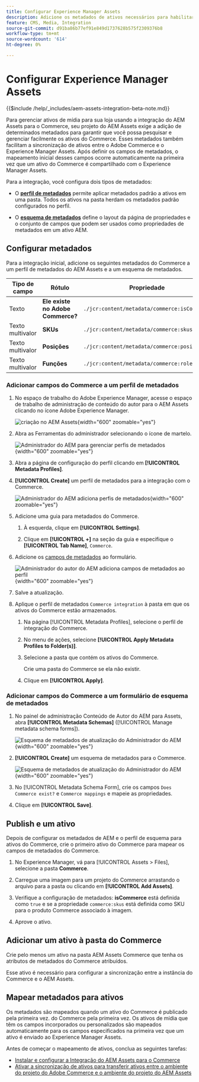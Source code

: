 ```yaml
---
title: Configurar Experience Manager Assets
description: Adicione os metadados de ativos necessários para habilitar a Integração do AEM Assets para o Commerce a fim de sincronizar ativos entre projetos do Adobe Commerce e do Experience Manager Assets.
feature: CMS, Media, Integration
source-git-commit: d91ba86b77ef91e849d1737628b575f2309376b8
workflow-type: tm+mt
source-wordcount: '614'
ht-degree: 0%

---
```


# Configurar Experience Manager Assets

{{$include /help/_includes/aem-assets-integration-beta-note.md}}

Para gerenciar ativos de mídia para sua loja usando a integração do AEM Assets para o Commerce, seu projeto do AEM Assets exige a adição de determinados metadados para garantir que você possa pesquisar e gerenciar facilmente os ativos do Commerce. Esses metadados também facilitam a sincronização de ativos entre o Adobe Commerce e o Experience Manager Assets. Após definir os campos de metadados, o mapeamento inicial desses campos ocorre automaticamente na primeira vez que um ativo do Commerce é compartilhado com o Experience Manager Assets.

Para a integração, você configura dois tipos de metadados:

- O **[perfil de metadados](https://experienceleague.adobe.com/en/docs/experience-manager-cloud-service/content/assets/manage/metadata-profiles)** permite aplicar metadados padrão a ativos em uma pasta. Todos os ativos na pasta herdam os metadados padrão configurados no perfil.

- O **[esquema de metadados](https://experienceleague.adobe.com/en/docs/experience-manager-cloud-service/content/assets/manage/metadata-schemas)** define o layout da página de propriedades e o conjunto de campos que podem ser usados como propriedades de metadados em um ativo AEM.

## Configurar metadados

Para a integração inicial, adicione os seguintes metadados do Commerce a um perfil de metadados do AEM Assets e a um esquema de metadados.

| Tipo de campo | Rótulo | Propriedade | Valor padrão |
|------ | ------- | ---------- | ------------- |
| Texto | **Ele existe no Adobe Commerce?** | `./jcr:content/metadata/commerce:isCommerce` | sim |
| Texto multivalor | **SKUs** | `./jcr:content/metadata/commerce:skus` | nenhum |
| Texto multivalor | **Posições** | `./jcr:content/metadata/commerce:positions` | nenhum |
| Texto multivalor | **Funções** | `./jcr:content/metadata/commerce:roles` | nenhum |


### Adicionar campos do Commerce a um perfil de metadados

1. No espaço de trabalho do Adobe Experience Manager, acesse o espaço de trabalho de administração de conteúdo do autor para o AEM Assets clicando no ícone Adobe Experience Manager.

   ![criação no AEM Assets](./assets/aem-assets-authoring.png){width="600" zoomable="yes"}

1. Abra as Ferramentas do administrador selecionando o ícone de martelo.

   ![Administrador do AEM para gerenciar perfis de metadados](./assets/aem-manage-metadata-profiles.png){width="600" zoomable="yes"}

1. Abra a página de configuração do perfil clicando em **[!UICONTROL Metadata Profiles]**.

1. **[!UICONTROL Create]** um perfil de metadados para a integração com o Commerce.

   ![Administrador do AEM adiciona perfis de metadados ](./assets/aem-create-metadata-profile.png){width="600" zoomable="yes"}

1. Adicione uma guia para metadados do Commerce.

   1. À esquerda, clique em **[!UICONTROL Settings]**.

   1. Clique em **[!UICONTROL +]** na seção da guia e especifique o **[!UICONTROL Tab Name]**, `Commerce`.

1. Adicione os [campos de metadados](#configure-metadata) ao formulário.

   ![Administrador do autor do AEM adiciona campos de metadados ao perfil](./assets/aem-edit-metadata-profile-fields.png){width="600" zoomable="yes"}

1. Salve a atualização.

1. Aplique o perfil de metadados `Commerce integration` à pasta em que os ativos do Commerce estão armazenados.

   1. Na página [!UICONTROL  Metadata Profiles], selecione o perfil de integração do Commerce.

   1. No menu de ações, selecione **[!UICONTROL Apply Metadata Profiles to Folder(s)]**.

   1. Selecione a pasta que contém os ativos do Commerce.

      Crie uma pasta do Commerce se ela não existir.

   1. Clique em **[!UICONTROL Apply]**.

### Adicionar campos do Commerce a um formulário de esquema de metadados

1. No painel de administração Conteúdo de Autor do AEM para Assets, abra **[!UICONTROL Metadata Schemas]** ([!UICONTROL Manage metadata schema forms]).

   ![Esquema de metadados de atualização do Administrador do AEM](./assets/aem-assets-manage-metadata-schema.png){width="600" zoomable="yes"}

1. **[!UICONTROL Create]** um esquema de metadados para o Commerce.

   ![Esquema de metadados de atualização do Administrador do AEM](./assets/aem-assets-create-metadata-schema.png){width="600" zoomable="yes"}

1. No [!UICONTROL Metadata Schema Form], crie os campos `Does Commerce exist?` e `Commerce mappings` e mapeie as propriedades.

1. Clique em **[!UICONTROL Save]**.


## Publish e um ativo

Depois de configurar os metadados de AEM e o perfil de esquema para ativos do Commerce, crie o primeiro ativo do Commerce para mapear os campos de metadados do Commerce.

1. No Experience Manager, vá para [!UICONTROL Assets > Files], selecione a pasta **Commerce**.

1. Carregue uma imagem para um projeto do Commerce arrastando o arquivo para a pasta ou clicando em **[!UICONTROL Add Assets]**.

1. Verifique a configuração de metadados: **isCommerce** está definida como `true` e se a propriedade `commerce:skus` está definida como SKU para o produto Commerce associado à imagem.

1. Aprove o ativo.


## Adicionar um ativo à pasta do Commerce

Crie pelo menos um ativo na pasta AEM Assets Commerce que tenha os atributos de metadados do Commerce atribuídos.

Esse ativo é necessário para configurar a sincronização entre a instância do Commerce e o AEM Assets.

## Mapear metadados para ativos

Os metadados são mapeados quando um ativo do Commerce é publicado pela primeira vez.  do Commerce pela primeira vez. Os ativos de mídia que têm os campos incorporados ou personalizados são mapeados automaticamente para os campos especificados na primeira vez que um ativo é enviado ao Experience Manager Assets.

Antes de começar o mapeamento de ativos, conclua as seguintes tarefas:

- [Instalar e configurar a Integração do AEM Assets para o Commerce](aem-assets-configure-commerce.md)
- [Ativar a sincronização de ativos para transferir ativos entre o ambiente do projeto do Adobe Commerce e o ambiente do projeto do AEM Assets](aem-assets-setup-synchronization.md)
